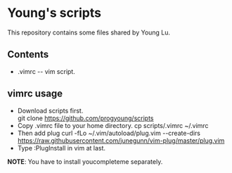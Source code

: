 # Young's scripts

This repository contains some files shared by Young Lu.

## Contents

* .vimrc -- vim script.

## vimrc usage
* Download scripts first.  
git clone https://github.com/progyoung/scripts
* Copy .vimrc file to your home directory.
cp scripts/.vimrc ~/.vimrc
* Then add plug
curl -fLo ~/.vim/autoload/plug.vim --create-dirs \
    https://raw.githubusercontent.com/junegunn/vim-plug/master/plug.vim
* Type :PlugInstall in vim at last.

**NOTE**: You have to install youcompleteme separately.
